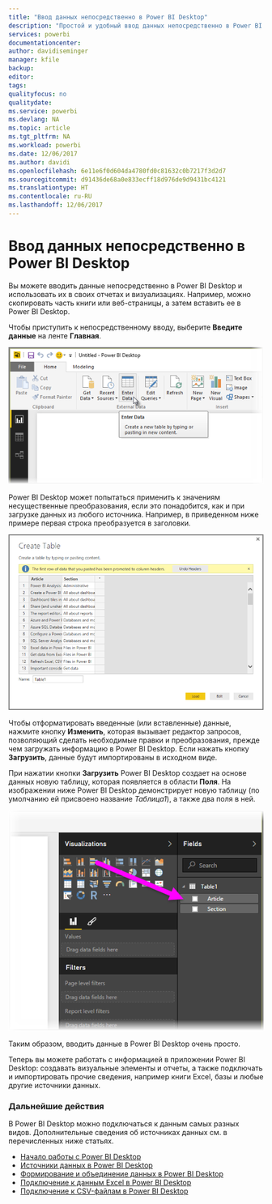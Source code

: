 ```yaml
---
title: "Ввод данных непосредственно в Power BI Desktop"
description: "Простой и удобный ввод данных непосредственно в Power BI Desktop"
services: powerbi
documentationcenter: 
author: davidiseminger
manager: kfile
backup: 
editor: 
tags: 
qualityfocus: no
qualitydate: 
ms.service: powerbi
ms.devlang: NA
ms.topic: article
ms.tgt_pltfrm: NA
ms.workload: powerbi
ms.date: 12/06/2017
ms.author: davidi
ms.openlocfilehash: 6e11e6f0d604da4780fd0c81632c0b7217f3d2d7
ms.sourcegitcommit: d91436de68a0e833ecff18d976de9d9431bc4121
ms.translationtype: HT
ms.contentlocale: ru-RU
ms.lasthandoff: 12/06/2017
---
```

# <a name="enter-data-directly-into-power-bi-desktop"></a>Ввод данных непосредственно в Power BI Desktop
Вы можете вводить данные непосредственно в Power BI Desktop и использовать их в своих отчетах и визуализациях. Например, можно скопировать часть книги или веб-страницы, а затем вставить ее в Power BI Desktop.

Чтобы приступить к непосредственному вводу, выберите **Введите данные** на ленте **Главная**.

![](media/desktop-enter-data-directly-into-desktop/enter-data-directly_1.png)

Power BI Desktop может попытаться применить к значениям несущественные преобразования, если это понадобится, как и при загрузке данных из любого источника. Например, в приведенном ниже примере первая строка преобразуется в заголовки.

![](media/desktop-enter-data-directly-into-desktop/enter-data-directly_2.png)

Чтобы отформатировать введенные (или вставленные) данные, нажмите кнопку **Изменить**, которая вызывает редактор запросов, позволяющий сделать необходимые правки и преобразования, прежде чем загружать информацию в Power BI Desktop. Если нажать кнопку **Загрузить**, данные будут импортированы в исходном виде.

При нажатии кнопки **Загрузить** Power BI Desktop создает на основе данных новую таблицу, которая появляется в области **Поля**. На изображении ниже Power BI Desktop демонстрирует новую таблицу (по умолчанию ей присвоено название *Таблица1*), а также два поля в ней.

![](media/desktop-enter-data-directly-into-desktop/enter-data-directly_3.png)

Таким образом, вводить данные в Power BI Desktop очень просто.

Теперь вы можете работать с информацией в приложении Power BI Desktop: создавать визуальные элементы и отчеты, а также подключать и импортировать прочие сведения, например книги Excel, базы и любые другие источники данных.

### <a name="next-steps"></a>Дальнейшие действия
В Power BI Desktop можно подключаться к данным самых разных видов. Дополнительные сведения об источниках данных см. в перечисленных ниже статьях.

* [Начало работы с Power BI Desktop](desktop-getting-started.md)
* [Источники данных в Power BI Desktop](desktop-data-sources.md)
* [Формирование и объединение данных в Power BI Desktop](desktop-shape-and-combine-data.md)
* [Подключение к данным Excel в Power BI Desktop](desktop-connect-excel.md)   
* [Подключение к CSV-файлам в Power BI Desktop](desktop-connect-csv.md)   

